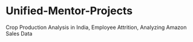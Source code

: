 # Unified-Mentor-Projects
Crop Production Analysis in India, Employee Attrition, Analyzing Amazon Sales Data

